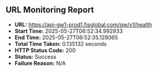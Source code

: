 ## URL Monitoring Report

- **URL:** https://api-gw1-prod1.fisglobal.com/gw/v1/health
- **Start Time:** 2025-05-27T06:52:34.992933
- **End Time:** 2025-05-27T06:52:35.128065
- **Total Time Taken:** 0.135132 seconds
- **HTTP Status Code:** 200
- **Status:** Success
- **Failure Reason:** N/A
